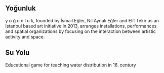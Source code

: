 ## Yoğunluk
y o ğ u n l u k, founded by İsmail Eğler, Nil Aynalı Eğler and Elif Tekir 
as an Istanbul based art initiative in 2013, arranges installations, performances and 
spatial organizations by focusing on the interaction between artistic activity and space. 

## Su Yolu
Educational game for teaching water distribution in 16. century
